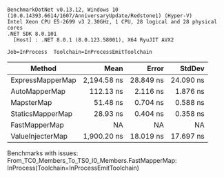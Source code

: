 ```

BenchmarkDotNet v0.13.12, Windows 10 (10.0.14393.6614/1607/AnniversaryUpdate/Redstone1) (Hyper-V)
Intel Xeon CPU E5-2699 v3 2.30GHz, 1 CPU, 28 logical and 28 physical cores
.NET SDK 8.0.101
  [Host] : .NET 8.0.1 (8.0.123.58001), X64 RyuJIT AVX2

Job=InProcess  Toolchain=InProcessEmitToolchain  

```
| Method           | Mean        | Error     | StdDev    |
|----------------- |------------:|----------:|----------:|
| ExpressMapperMap | 2,194.58 ns | 28.849 ns | 24.090 ns |
| AutoMapperMap    |   112.13 ns |  2.116 ns |  1.876 ns |
| MapsterMap       |    51.48 ns |  0.704 ns |  0.588 ns |
| StaticsMapperMap |    28.93 ns |  0.404 ns |  0.358 ns |
| FastMapperMap    |          NA |        NA |        NA |
| ValueInjecterMap | 1,900.20 ns | 18.019 ns | 17.697 ns |

Benchmarks with issues:
  From_TC0_Members_To_TS0_I0_Members.FastMapperMap: InProcess(Toolchain=InProcessEmitToolchain)
